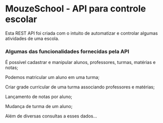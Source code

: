 # MouzeSchool - API para controle escolar

Esta REST API foi criada com o intuito de automatizar e controlar algumas atividades de uma escola.

<h3>Algumas das funcionalidades fornecidas pela API</h3>

É possível cadastrar e manipular alunos, professores, turmas, matérias e notas;

Podemos matricular um aluno em uma turma; 

Criar grade curricular de uma turma associando professores e matérias;

Lançamento de notas por aluno;

Mudança de turma de um aluno;

Além de diversas consultas a esses dados...
